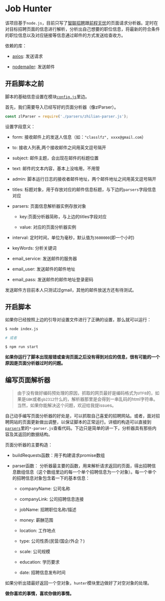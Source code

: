 # Job Hunter

该项目基于`node.js`，目前只写了[智联招聘](http://www.zhaopin.com)跟[前程无忧](http://www.51job.com)的页面请求分析器。定时在对目标招聘页面的信息进行解析，分析出自己想要的职位信息，将最新的符合条件的职位信息以及对应链接等信息通过邮件的方式发送给查收方。

依赖的库：

- [axios](https://github.com/mzabriskie/axios): 发送请求

- [nodemailer](https://github.com/nodemailer/nodemailer): 发送邮件

## 开启脚本之前

脚本的基础信息设置在模块[`config.js`](./config.js)里边。

首先，我们需要导入已经写好的页面分析器（像zlParser）。

```js
const zlParser = require('./parsers/zhilian-parser.js');
```

设置字段意义：

- form: 接收邮件上的发送人信息（如：`"classlfz", xxxx@gmail.com`）

- to: 接收人列表,两个接收邮件之间用英文逗号隔开

- subject: 邮件主题，会出现在邮件的标题位置

- text: 邮件的文本内容，基本上没啥用，不用管

- admin: 脚本运行日志的接收者邮件地址，两个邮件地址之间用英文逗号隔开

- titles: 标题对象，用于存放对应的邮件信息标题，与下边的`parsers`字段信息对应

- parsers: 页面信息解析器实例存放对象

  - key:页面分析器简称，与上边的titles字段对应

  - value: 对应的页面分析器实例

- interval: 定时时间，单位为毫秒，默认值为`3600000`(即一个小时)

- keyWords: 分析关键词

- email_service: 发送邮件的服务器

- email_user: 发送邮件的邮件地址

- email_pass: 发送邮件的邮件地址登录密码

发送邮件方目前本人只测试过gmail，其他的邮件放送方还有待测试。

## 开启脚本

如果你已经按照上边的引导对设置文件进行了正确的设置，那么就可以运行：

```sh
$ node index.js

# 或者

$ npm run start
```

**如果你运行了脚本出现报错或查询页面之后没有得到对应的信息，很有可能的一个原因是页面分析器过时的问题。**

## 编写页面解析器

> 由于没有做好编码预处理的原因，抓取的网页最好是编码格式为`UTF8`的，如果是`GBK`或者`gb2312`什么的，解析器那里是会得到一串乱码的html字符串。当然，如果你能解决这个问题，欢迎给我提issues。

自己动手编写页面分析器的好处是，可以抓取自己喜爱的招聘网站。或者，面对招聘网站的页面更新做出调整，以保证脚本的正常运行。详细的构造可以直接到[`parsers`](./parsers)里的`*-parser.js`查看代码。下边只是简单的讲一下，分析器具有那些内容及其返回的数据结构。

页面分析器的主要构造：

- buildRequests函数：用于构建请求promise数组

- parser函数： 分析器最主要的函数，用来解析请求返回的页面，得出招聘信息数组信息（这个数组里边的每一个单个招聘信息为一个对象）。每一个单个的招聘信息对象包含着一下的基本信息：

  - companyName: 公司名称

  - companyLink: 公司招聘信息连接

  - jobName: 招聘职位名称/描述

  - money: 薪酬范围

  - location: 工作地点

  - type: 公司性质(民营/国企/外企？)

  - scale: 公司规模

  - education: 学历要求

  - date: 招聘信息发布时间

如果分析出错最好返回一个空对象，`hunter`模块里边做好了对空对象的处理。

**做你喜欢的事情，喜欢你做的事情。**